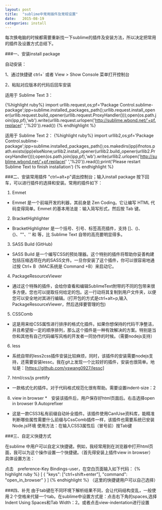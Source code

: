 ```yaml
---
layout: post
title:  "sublime中常用插件及常规设置"
date:   2015-08-19
categories: install
---
```


每次换电脑的时候都需要重新找一下sublime的插件及安装方法，所以决定把常用的插件及设置方式总结下。

###一、安装install  package

自动安装：

1、通过快捷键 ctrl+` 或者 View > Show Console 菜单打开控制台

2、粘贴对应版本的代码后回车安装

适用于 Sublime Text 3：

{%highlight ruby%}
import  urllib.request,os;pf='Package Control.sublime-package';ipp=sublime.installed_packages_path();urllib.request.install_opener(urllib.request.build_opener(urllib.request.ProxyHandler()));open(os.path.join(ipp,pf),'wb').write(urllib.request.urlopen('http://sublime.wbond.net/'+pf.replace(' ','%20')).read())
{% endhighlight %}

适用于 Sublime Text 2：
{%highlight ruby%}
import  urllib2,os;pf='Package Control.sublime-package';ipp=sublime.installed_packages_path();os.makedirs(ipp)ifnotos.path.exists(ipp)elseNone;urllib2.install_opener(urllib2.build_opener(urllib2.ProxyHandler()));open(os.path.join(ipp,pf),'wb').write(urllib2.urlopen('http://sublime.wbond.net/'+pf.replace(' ','%20')).read());print('Please restart Sublime Text to finish installation')
{% endhighlight %}

###二、安装常用插件
 "ctrl+alt+p"调出控制台；输入install package 按下回车，可以进行插件的选择和安装。常用的插件如下：

 1. Emmet
 * Emmet 是一个前端开发的利器，其前身是 Zen Coding。它让编写 HTML 代码变得简单。Emmet 的基本用法是：输入简写形式，然后按 Tab 键。
 2. Bracket​Highlighter
* Bracket​Highlighter 是一个括号、引号、标签高亮插件，支持 []、()、{}、""、'' 和 <tag></tag> 等，比 Sublime Text 自带的高亮要明显得多。
3. SASS Build (GitHub)
* SASS Build 是一个编写CSS的预处理器。这个特别的插件将帮助你妥善构建包括压缩选项在内的SASS文件。一旦你安装了这个插件，你可以很容易地通过按 Ctrl+ B（MAC系统是 Command +B）来启动它。
4. PackageResourceViewer
* 通过这个特殊的插件，会给你查看和编辑SublimeText附带的不同的包带来很多方便。您也可以提取任何给定的包。这一行动将其复制到用户文件夹，以便您可以安全地对其进行编辑。(打开包的方式是ctrl+alt+p,输入PackageResourceViewer，然后选择要管理的包)
5. CSSComb
* 这是用来给CSS属性进行排序的格式化插件。如果你想保持的代码干净整洁，并且希望按一定的顺序排列，那么这个插件是一种有效解决的方案。特别是当你和其他有自己代码编写风格的开发者一同协作的时候。（需要nodejs支持）
6. less
* 系统自带的less2css插件安装比较麻烦，同时，该插件的安装需要nodejs支持，还需要安装lessc。我在git上发现一个比较好的插件，安装也很简单。地址是：[https://github.com/yswang0927/lessc]
7. html/css/js prettify
* 一款格式化的插件。对于代码格式规范化很有帮助。需要设置indent-size：2
8. view in browser
*　安装该插件后，用户保存好html页面后。右击选择open in browser
9.Autoprefixer
* 这是一款CSS3私有前缀自动补全插件。该插件使用CanIUse资料库，能精准判断哪些属性需要什么前缀与CssComb插件一样，该插件也需要系统已安装Node.js环境
使用方法：在输入CSS3属性后（冒号前）按Tab键

###三、自定义快捷方式

在sublime 中用户可以自定义快捷键。例如，我经常用到在浏览器中打开html页面，我可以为这个操作设置一个快捷键。（首先得安装上插件view in browser）
具体设置方法：

点击　preference-Key Bindings-user，在空白页面输入如下代码：
{% highlight ruby %}
[
		{ "keys": ["ctrl+shift+enter"], "command": "open_in_browser" }
]
{% endhighlight %}
（这里的快捷键用户可以自己选择）

###四、补充
由于tab键在不同环境下解析结果不同，会让代码结构变乱，一般使用２个空格来代替一个tab。在sublime中设置方式是：点击右下角的spaces,选择Indent Using Spaces和Tab Width：2。或者点击view-indentation进行设置

[https://github.com/yswang0927/lessc]:https://github.com/yswang0927/lessc
